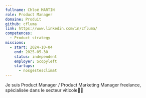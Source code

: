 ```yaml
---
fullname: Chloé MARTIN
role: Product Manager
domaine: Produit
github: cfluma
link: https://www.linkedin.com/in/cfluma/
competences:
  - Product strategy
missions:
  - start: 2024-10-04
    end: 2025-05-30
    status: independent
    employer: Scopyleft
    startups:
      - nosgestesclimat
---
```

Je suis Product Manager / Product Marketing Manager freelance, spécialisée dans le secteur viticole🍇🤖 
